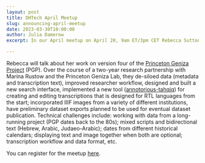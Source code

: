 ```yaml
---
layout: post
title: DHTech April Meetup
slug: announcing-april-meetup
date: 2023-03-30T10:00:00
author: Julia Damerow
excerpt: In our April meetup on April 20, 9am ET/3pm CET Rebecca Sutton Koeser will talk about one of her projects.

---
```


Rebecca will talk about her work on version four of the [Princeton Geniza Project](https://geniza.princeton.edu/) (PGP). Over the course of a two-year research partnership with Marina Rustow and the Princeton Geniza Lab, they de-siloed data (metadata and transcription text), improved researcher workflow, designed and built a new search interface, implemented a new tool ([annotorious-tahqiq](https://github.com/Princeton-CDH/annotorious-tahqiq)) for creating and editing transcriptions that is designed for RTL languages from the start; incorporated IIIF images from a variety of different institutions, have preliminary dataset exports planned to be used for eventual dataset publication. Technical challenges include: working with data from a long-running project (PGP dates back to the 80s); mixed scripts and bidirectional text (Hebrew, Arabic, Judaeo-Arabic); dates from different historical calendars; displaying text and image together when both are optional; transcription workflow and data format, etc.

You can register for the meetup [here](https://asu.zoom.us/meeting/register/tZUkdeihrz4sHtxmvKbI_0lPR-evefr_6sZm).


